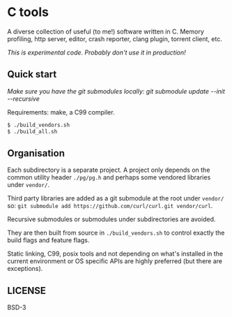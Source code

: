 # C tools

A diverse collection of useful (to me!) software written in C. Memory profiling, http server, editor, crash reporter, clang plugin, torrent client, etc.

*This is experimental code. Probably don't use it in production!*

## Quick start

*Make sure you have the git submodules locally: git submodule update --init --recursive*

Requirements: make, a C99 compiler.

```sh
$ ./build_vendors.sh
$ ./build_all.sh
```

## Organisation

Each subdirectory is a separate project. A project only depends on the common utility header `./pg/pg.h` and perhaps some vendored libraries under `vendor/`.

Third party libraries are added as a git submodule at the root under `vendor/` so: `git submodule add https://github.com/curl/curl.git vendor/curl`.

Recursive submodules or submodules under subdirectories are avoided.

They are then built from source in `./build_vendors.sh` to control exactly the build flags and feature flags.

Static linking, C99, posix tools and not depending on what's installed in the current environment or OS specific APIs are highly preferred (but there are exceptions).

## LICENSE 

BSD-3
